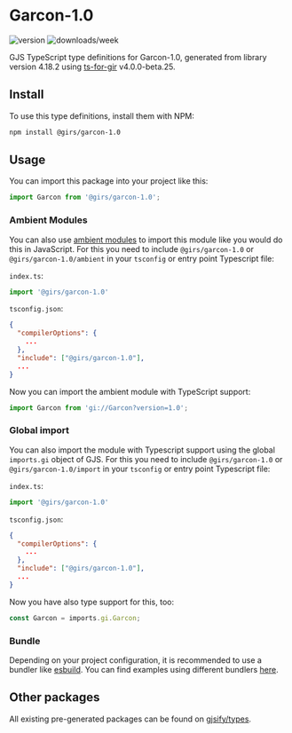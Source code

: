 
# Garcon-1.0

![version](https://img.shields.io/npm/v/@girs/garcon-1.0)
![downloads/week](https://img.shields.io/npm/dw/@girs/garcon-1.0)


GJS TypeScript type definitions for Garcon-1.0, generated from library version 4.18.2 using [ts-for-gir](https://github.com/gjsify/ts-for-gir) v4.0.0-beta.25.

## Install

To use this type definitions, install them with NPM:
```bash
npm install @girs/garcon-1.0
```

## Usage

You can import this package into your project like this:
```ts
import Garcon from '@girs/garcon-1.0';
```

### Ambient Modules

You can also use [ambient modules](https://github.com/gjsify/ts-for-gir/tree/main/packages/cli#ambient-modules) to import this module like you would do this in JavaScript.
For this you need to include `@girs/garcon-1.0` or `@girs/garcon-1.0/ambient` in your `tsconfig` or entry point Typescript file:

`index.ts`:
```ts
import '@girs/garcon-1.0'
```

`tsconfig.json`:
```json
{
  "compilerOptions": {
    ...
  },
  "include": ["@girs/garcon-1.0"],
  ...
}
```

Now you can import the ambient module with TypeScript support: 

```ts
import Garcon from 'gi://Garcon?version=1.0';
```

### Global import

You can also import the module with Typescript support using the global `imports.gi` object of GJS.
For this you need to include `@girs/garcon-1.0` or `@girs/garcon-1.0/import` in your `tsconfig` or entry point Typescript file:

`index.ts`:
```ts
import '@girs/garcon-1.0'
```

`tsconfig.json`:
```json
{
  "compilerOptions": {
    ...
  },
  "include": ["@girs/garcon-1.0"],
  ...
}
```

Now you have also type support for this, too:

```ts
const Garcon = imports.gi.Garcon;
```

### Bundle

Depending on your project configuration, it is recommended to use a bundler like [esbuild](https://esbuild.github.io/). You can find examples using different bundlers [here](https://github.com/gjsify/ts-for-gir/tree/main/examples).

## Other packages

All existing pre-generated packages can be found on [gjsify/types](https://github.com/gjsify/types).

